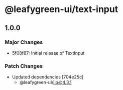 # @leafygreen-ui/text-input

## 1.0.0

### Major Changes

- 5f08f87: Initial release of TextInput

### Patch Changes

- Updated dependencies [704e25c]
  - @leafygreen-ui/lib@4.3.1
